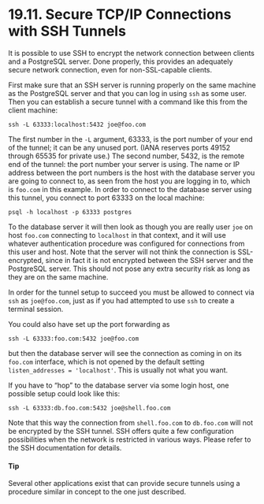 # 19.11. Secure TCP/IP Connections with SSH Tunnels

It is possible to use SSH to encrypt the network connection between clients and a PostgreSQL server. Done properly, this provides an adequately secure network connection, even for non-SSL-capable clients.

First make sure that an SSH server is running properly on the same machine as the PostgreSQL server and that you can log in using `ssh` as some user. Then you can establish a secure tunnel with a command like this from the client machine:

```
ssh -L 63333:localhost:5432 joe@foo.com
```

The first number in the `-L` argument, 63333, is the port number of your end of the tunnel; it can be any unused port. (IANA reserves ports 49152 through 65535 for private use.) The second number, 5432, is the remote end of the tunnel: the port number your server is using. The name or IP address between the port numbers is the host with the database server you are going to connect to, as seen from the host you are logging in to, which is `foo.com` in this example. In order to connect to the database server using this tunnel, you connect to port 63333 on the local machine:

```
psql -h localhost -p 63333 postgres
```

To the database server it will then look as though you are really user `joe` on host `foo.com` connecting to `localhost` in that context, and it will use whatever authentication procedure was configured for connections from this user and host. Note that the server will not think the connection is SSL-encrypted, since in fact it is not encrypted between the SSH server and the PostgreSQL server. This should not pose any extra security risk as long as they are on the same machine.

In order for the tunnel setup to succeed you must be allowed to connect via `ssh` as `joe@foo.com`, just as if you had attempted to use `ssh` to create a terminal session.

You could also have set up the port forwarding as

```
ssh -L 63333:foo.com:5432 joe@foo.com
```

but then the database server will see the connection as coming in on its `foo.com` interface, which is not opened by the default setting `listen_addresses = 'localhost'`. This is usually not what you want.

If you have to “hop” to the database server via some login host, one possible setup could look like this:

```
ssh -L 63333:db.foo.com:5432 joe@shell.foo.com
```

Note that this way the connection from `shell.foo.com` to `db.foo.com` will not be encrypted by the SSH tunnel. SSH offers quite a few configuration possibilities when the network is restricted in various ways. Please refer to the SSH documentation for details.

#### Tip

Several other applications exist that can provide secure tunnels using a procedure similar in concept to the one just described.
